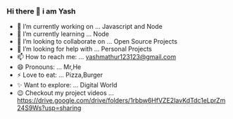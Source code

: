 ### Hi there 👋 i am Yash

- 🔭 I’m currently working on ... Javascript and Node
- 🌱 I’m currently learning ...   Node
- 👯 I’m looking to collaborate on ...   Open Source Projects
- 🤔 I’m looking for help with ...  Personal Projects
- 📫 How to reach me: ...   yashmathur123123@gmail.com
- 😄 Pronouns: ...   Mr,He
- ⚡ Love to eat: ...  Pizza,Burger
- ✨ Want to explore: ... Digital World
- :wink: Checkout my project videos ... https://drive.google.com/drive/folders/1rbbw6HfVZE2IavKdTdc1eLprZm24S9Ws?usp=sharing

